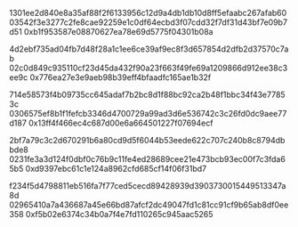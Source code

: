1301ee2d840e8a35af88f2f6133956c12d9a4db1db10d8ff5efaabc267afab60
03542f3e3277c2fe8cae92259e1c0df64ecbd3f07cdd32f7df31d43bf7e09b7d51
0xb1f953587e08870627ea78e69d5775f04301b08a

4d2ebf735ad04fb7d48f28a1c1ee6ce39af9ec8f3d657854d2dfb2d37570c7ab
02c0d849c935110cf23d45da432f90a23f663f49fe69a1209866d912ee38c3ee9c
0x776ea27e3e9aeb98b39eff4bfaadfc165ae1b32f

714e58573f4b09735cc645adaf7b2bc8d1f88bc92ca2b48f1bbc34f43e77853c
0306575ef8b1f1fefcb3346d4700729a99ad3d6e536742c3c26fd0dc9aee77d187
0x13ff4f466ec4c687d00e6a664501227f07694ecf

2bf7a79c3c2d670291b6a80cd9d5f6044b53eede622c707c240b8c8794dbbde8
0231fe3a3d124f0dbf0c76b9c11fe4ed28689cee21e473bcb93ec00f7c3fda65b5
0xd9397ebc61c1e124a8962cfd685cf14f06f31bd7

f234f5d4798811eb516fa7f77ced5cecd89428939d3903730015449513347a8d
02965410a7a436687a45e66bd87afcf2dc49047fd1c81cc91cf9b65ab8df0ee358
0xf5b02e6374c34b0a7f4e7fd110265c945aac5265